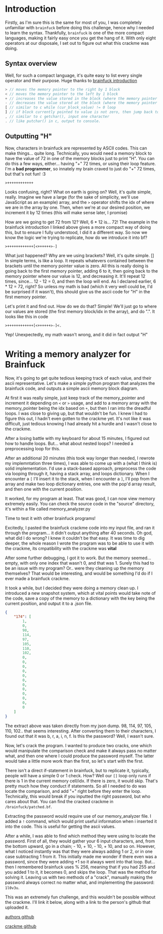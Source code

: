 # Introduction
Firstly, as I'm sure this is the same for most of you, I was completely unfamiliar with `brainfuck` before doing this challenge, hence why I needed to learn the syntax. Thankfully, `brainfuck` is one of the more compact languages, making it fairly easy once you get the hang of it. With only eight operators at our disposale, I set out to figure out what this crackme was doing.

## Syntax overview
Well, for such a compact language, it's quite easy to list every single operator and their purpose. Huge thanks to [brainfuck introduction](https://gist.github.com/roachhd/dce54bec8ba55fb17d3a)
```js
> // moves the memory pointer to the right by 1 block
< // moves the memory pointer to the left by 1 block
+ // increases the value stored in the block (where the memory pointer is located)
- // decreases the value stored at the block (where the memory pointer is located)
[ // similar to c while (cur_block_value) != 0 loop
] // if block currently pointed to value is not zero, then jump back to [
, // similar to c getchar(), input one character 
. // like putchar() in c, output to console.
```

## Outputting "H" 
Now, characters in brainfuck are represented by ASCII codes. This can make things... quite long. Technically, you would need a memory block to have the value of 72 in one of the memory blocks just to print "H". You can do this a few ways, either... having "+" 72 times, or using their loop feature. I'm a <b>bad programmer</b>, so innately my brain craved to just do "+" 72 times, but that's not fun! :3

```bf
>++++++++++++
```

Looks confusing, right? What on earth is going on? Well, it's quite simple, really. Imagine we have a large (for the sake of simplicity, we'll use JavaScript as an example) array, and the `>` operator shifts the idx of where we are in the array by one. Then, when we're at our desired position, we increment it by 12 times (this will make sense later, I promise)

How are we going to get 72 from 12? Well, 6 * 12 is... 72! The example in the brainfuck introduction I linked above gives a more compact way of doing this, but to ensure I fully understood, I did it a different way. So now we know the logic we're trying to replicate, how do we introduce it into bf? 

```bf
>++++++++++++[<++++++>-]
```

What just happened? Why are we using brackets? Well, it's quite simple. [] In simple terms, is like a loop. It repeats whatevers contained between the brackets until the memory pointer value is zero. All this is really doing is going back to the first memory pointer, adding 6 to it, then going back to the memory pointer where our value is 12, and decreasing it. It'll repeat 12 times, since... 12 - 12 = 0, and then the loop will end. As I declared earlier, 6 * 12 = 72, right? So unless my math is bad (which it very well could be, I'd be surprised if it wasn't), this should give us the ascii code for "H" in the first memory pointer.

Let's print it and find out. How do we do that? Simple! We'll just go to where our values are stored (the first memory block/idx in the array), and do ".". It looks like this in code 

```bf
>++++++++++++[<++++++>-]<.
```

Yep! Unexpectedly, my math wasn't wrong, and it did in fact output "H"

# Writing a memory analyzer for Brainfuck
Now, it's going to get quite tedious keeping track of each value, and their ascii representative. Let's make a simple python program that analyzes the brainfuck code, and outputs a simple ascii memory block diagram.

At first it was really simple, just keep track of the memory_pointer and increment it depending on `<` or `>` usage, and add to a memory array with the memory_pointer being the idx based on `+`, but then I ran into the dreadful loops. I was close to giving up, but that wouldn't be fun. I knew I had to figure this out, I hadn't even gotten to the crackme yet. It's not like it was difficult, just tedious knowing I had already hit a hurdle and I wasn't close to the crackme.

After a losing battle with my keyboard for about 15 minutes, I figured out how to handle loops. But... what about nested loops? I needed a preprocessing loop for this.

After an additional 20 minutes (this took way longer than needed, I rewrote my implemntation three times), I was able to come up with a (what I think is) solid implementation. I'd use a stack-based approach, preprocess the code via looping through it, having a stack array, and loops dictionary. When I encounter a `[` I'll insert it to the stack, when I encounter a `]`, I'll pop from the array and make two loop dictionary entries, one with the pop'd array result, and then one with the current position.

It worked, for my program at least. That was good, I can now view memory extremely easily. You can check the source code in the "source" directory, it's within a file called memory_analyzer.py

Time to test it with other brainfuck programs! 

Excitedly, I pasted the brainfuck crackme code into my input file, and ran it through the program... it didn't output anything after 40 seconds. Oh god, what did I do wrong? I knew it couldn't be that easy. It was time to dig deeper, the whole reason I wrote the program was to be able to use it with the crackme, its cmpatibility with the crackme was <b>vital</b>

After some further debugging, I got it to work. But the memory seemed... empty, with only one index that wasn't 0, and that was 1. Surely this had to be an issue with my program? Or.. were they cleaning up the memory themselves? That would be interesting, and would be something I'd do if I ever made a brainfuck crackme.

It took a while, but I decided they were doing a memory clean up. I introduced a new snapshot system, which at vital points would take note of the code, save a copy of the memory to a dictionary with the key being the current position, and output it to a .json file.

```json
{
    "174": [
        1,
        0,
        98,
        114,
        97,
        105,
        110,
        102,
        0,
        0,
        0,
        0,
        0,
        0,
        0,
        0,
        0,
        0,
        0,
        0
    ]
}
```

The extract above was taken directly from my json dump. 98, 114, 97, 105, 110, 102.. that seems interesting. After converting them to their characters, I found out that it was b, r, a, i, n, f. Is this the password? Well, I wasn't sure.

Now, let's crack the program. I wanted to produce two cracks, one which would manipulate the comparison check and make it always pass no matter what, and then one where I could produce the password myself. The latter would take a little more work than the first, so let's start with the first. 

There isn't a direct if-statement in brainfuck, but to replicate it, typically, people will have a simple 0 or 1 check. How? Well our `[]` loop only runs if there is 1 in the current memory cell/idx. If there is zero, it would skip. That's pretty much how they conduct if statements. So all I needed to do was locate the comparison, and add "+" right before they enter the loop. Technically, this would break if you inputted the right password, but who cares about that. You can find the cracked crackme in `/brainfuck/patched.bf`. 

Extracting the password would require use of our memory_analyzer file. I added a `!` command, which would print useful information when i inserted it into the code. This is useful for getting the ascii values.

After a while, I was able to find which method they were using to locate the password. First of all, they would gather your 6 input characters, and, from the bottom upward, go in a chain; - 10, + 10, - 10, + 10, and so on. However, what I noticed instantly was that they were always adding 1 or 2, or in one case subtracting 1 from it. This initially made me wonder if there even was a password, since they were adding +1 so it always went into that loop. But... then I remembered brainfuck uses % 256, meaning that if you had 255 and you added 1 to it, it becomes 0, and skips the loop. That was the method for solving it. Leaving us with two methods of a "crack", manually making the password always correct no matter what, and implementing the password: `1l0v3u`. 

This was an extremely fun challenge, and this wouldn't be possible without the crackme. I'll link it below, along with a link to the person's github that uploaded it. 

[authors github](https://github.com/0v41n)

[crackme github](https://github.com/0v41n/BrainFuck-Crackme)
